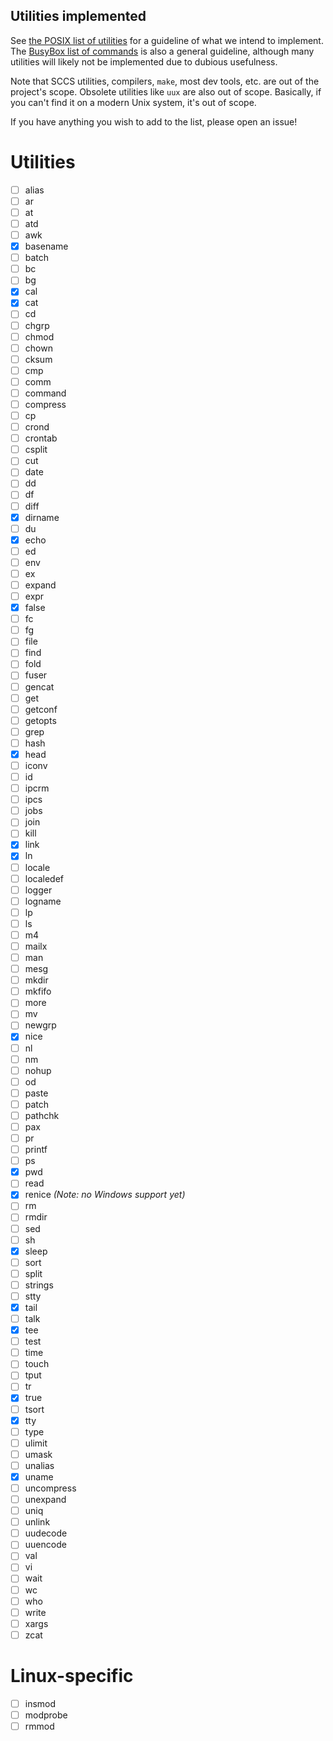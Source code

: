 Utilities implemented
---------------------
See [the POSIX list of utilities](https://pubs.opengroup.org/onlinepubs/9699919799/idx/utilities.html) for a guideline of what we intend to implement. The [BusyBox list of commands](https://boxmatrix.info/wiki/BusyBox-Commands) is also a general guideline, although many utilities will likely not be implemented due to dubious usefulness.

Note that SCCS utilities, compilers, `make`, most dev tools, etc. are out of the project's scope. Obsolete utilities like `uux` are also out of scope. Basically, if you can't find it on a modern Unix system, it's out of scope.

If you have anything you wish to add to the list, please open an issue!

Utilities
=========
- [ ] alias
- [ ] ar
- [ ] at
- [ ] atd
- [ ] awk
- [x] basename
- [ ] batch
- [ ] bc
- [ ] bg
- [x] cal
- [x] cat
- [ ] cd
- [ ] chgrp
- [ ] chmod
- [ ] chown
- [ ] cksum
- [ ] cmp
- [ ] comm
- [ ] command
- [ ] compress
- [ ] cp
- [ ] crond
- [ ] crontab
- [ ] csplit
- [ ] cut
- [ ] date
- [ ] dd
- [ ] df
- [ ] diff
- [x] dirname
- [ ] du
- [x] echo
- [ ] ed
- [ ] env
- [ ] ex
- [ ] expand
- [ ] expr
- [x] false
- [ ] fc
- [ ] fg
- [ ] file
- [ ] find
- [ ] fold
- [ ] fuser
- [ ] gencat
- [ ] get
- [ ] getconf
- [ ] getopts
- [ ] grep
- [ ] hash
- [x] head
- [ ] iconv
- [ ] id
- [ ] ipcrm
- [ ] ipcs
- [ ] jobs
- [ ] join
- [ ] kill
- [x] link
- [x] ln
- [ ] locale
- [ ] localedef
- [ ] logger
- [ ] logname
- [ ] lp
- [ ] ls
- [ ] m4
- [ ] mailx
- [ ] man
- [ ] mesg
- [ ] mkdir
- [ ] mkfifo
- [ ] more
- [ ] mv
- [ ] newgrp
- [x] nice
- [ ] nl
- [ ] nm
- [ ] nohup
- [ ] od
- [ ] paste
- [ ] patch
- [ ] pathchk
- [ ] pax
- [ ] pr
- [ ] printf
- [ ] ps
- [x] pwd
- [ ] read
- [x] renice *(Note: no Windows support yet)*
- [ ] rm
- [ ] rmdir
- [ ] sed
- [ ] sh
- [x] sleep
- [ ] sort
- [ ] split
- [ ] strings
- [ ] stty
- [x] tail
- [ ] talk
- [x] tee
- [ ] test
- [ ] time
- [ ] touch
- [ ] tput
- [ ] tr
- [x] true
- [ ] tsort
- [x] tty
- [ ] type
- [ ] ulimit
- [ ] umask
- [ ] unalias
- [x] uname
- [ ] uncompress
- [ ] unexpand
- [ ] uniq
- [ ] unlink
- [ ] uudecode
- [ ] uuencode
- [ ] val
- [ ] vi
- [ ] wait
- [ ] wc
- [ ] who
- [ ] write
- [ ] xargs
- [ ] zcat

Linux-specific
==============
- [ ] insmod
- [ ] modprobe
- [ ] rmmod
